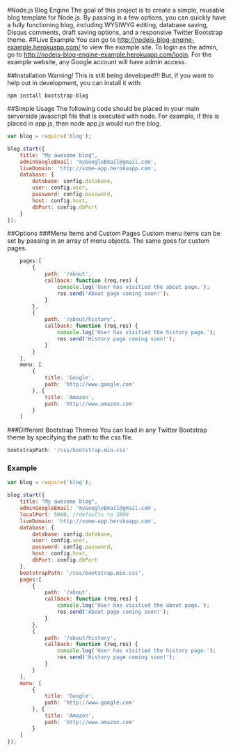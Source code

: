 #Node.js Blog Engine
The goal of this project is to create a simple, reusable blog template for Node.js.  By passing in a few options, you can quickly have a fully functioning blog, including WYSIWYG editing, database saving, Disqus comments, draft saving options, and a responsive Twitter Bootstrap theme.
##Live Example
You can go to http://nodejs-blog-engine-example.herokuapp.com/ to view the example site.  To login as the admin, go to http://nodejs-blog-engine-example.herokuapp.com/login. For the example website, any Google account will have admin access.

##Installation
Warning! This is still being developed!!!  But, if you want to help out in development, you can install it with:
```
npm install bootstrap-blog
```

##Simple Usage
The following code should be placed in your main serverside javascript file that is executed with node. For example, if this is placed in app.js, then node app.js would run the blog.
```javascript
var blog = require('blog');

blog.start({
	title: "My awesome blog",
	adminGoogleEmail: 'myGoogleEmail@gmail.com',
	liveDomain: 'http://some-app.herokuapp.com',
	database: {
		database: config.database,
		user: config.user,
		password: config.password,
		host: config.host,
		dbPort: config.dbPort
	}
});
```
##Options
###Menu Items and Custom Pages
Custom menu items can be set by passing in an array of menu objects.  The same goes for custom pages.
```javascript
	pages:[
		{
			path: '/about',
			callback: function (req,res) {
				console.log('User has visitied the about page.');
				res.send('About page coming soon!');
			}
		},
		{
			path: '/about/history',
			callback: function (req,res) {
				console.log('User has visitied the history page.');
				res.send('History page coming soon!');
			}	
		}
	],
	menu: [
		{
			title: 'Google',
			path: 'http://www.google.com'
		}, {
			title: 'Amazon',
			path: 'http://www.amazon.com'
		}
	]
```

###Different Bootstrap Themes
You can load in any Twitter Bootstrap theme by specifying the path to the css file.
```javascript
bootstrapPath: '/css/bootstrap.min.css'
```
### Example
```javascript
var blog = require('blog');

blog.start({
	title: "My awesome blog",
	adminGoogleEmail: 'myGoogleEmail@gmail.com',
	localPort: 5000, //defaults to 3000
	liveDomain: 'http://some-app.herokuapp.com',
	database: {
		database: config.database,
		user: config.user,
		password: config.password,
		host: config.host,
		dbPort: config.dbPort
	},
	bootstrapPath: '/css/bootstrap.min.css',
	pages:[
		{
			path: '/about',
			callback: function (req,res) {
				console.log('User has visitied the about page.');
				res.send('About page coming soon!');
			}
		},
		{
			path: '/about/history',
			callback: function (req,res) {
				console.log('User has visitied the history page.');
				res.send('History page coming soon!');
			}	
		}
	],
	menu: [
		{
			title: 'Google',
			path: 'http://www.google.com'
		}, {
			title: 'Amazon',
			path: 'http://www.amazon.com'
		}
	]
});
```
